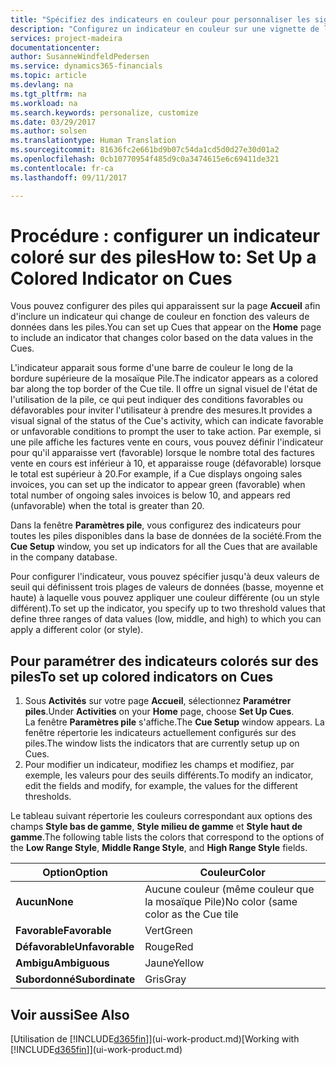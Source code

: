 ```yaml
---
title: "Spécifiez des indicateurs en couleur pour personnaliser les signaux visuels à propos de l'activité d'une pile | Microsoft Docs"
description: "Configurez un indicateur en couleur sur une vignette de la pile pour fournir un signal visuel personnalisé de l'activité de la pile."
services: project-madeira
documentationcenter: 
author: SusanneWindfeldPedersen
ms.service: dynamics365-financials
ms.topic: article
ms.devlang: na
ms.tgt_pltfrm: na
ms.workload: na
ms.search.keywords: personalize, customize
ms.date: 03/29/2017
ms.author: solsen
ms.translationtype: Human Translation
ms.sourcegitcommit: 81636fc2e661bd9b07c54da1cd5d0d27e30d01a2
ms.openlocfilehash: 0cb10770954f485d9c0a3474615e6c69411de321
ms.contentlocale: fr-ca
ms.lasthandoff: 09/11/2017

---
```

# <a name="how-to-set-up-a-colored-indicator-on-cues"></a><span data-ttu-id="d9208-103">Procédure : configurer un indicateur coloré sur des piles</span><span class="sxs-lookup"><span data-stu-id="d9208-103">How to: Set Up a Colored Indicator on Cues</span></span>
<span data-ttu-id="d9208-104">Vous pouvez configurer des piles qui apparaissent sur la page **Accueil** afin d'inclure un indicateur qui change de couleur en fonction des valeurs de données dans les piles.</span><span class="sxs-lookup"><span data-stu-id="d9208-104">You can set up Cues that appear on the **Home** page to include an indicator that changes color based on the data values in the Cues.</span></span>

<span data-ttu-id="d9208-105">L'indicateur apparait sous forme d'une barre de couleur le long de la bordure supérieure de la mosaïque Pile.</span><span class="sxs-lookup"><span data-stu-id="d9208-105">The indicator appears as a colored bar along the top border of the Cue tile.</span></span> <span data-ttu-id="d9208-106">Il offre un signal visuel de l'état de l'utilisation de la pile, ce qui peut indiquer des conditions favorables ou défavorables pour inviter l'utilisateur à prendre des mesures.</span><span class="sxs-lookup"><span data-stu-id="d9208-106">It provides a visual signal of the status of the Cue's activity, which can indicate favorable or unfavorable conditions to prompt the user to take action.</span></span> <span data-ttu-id="d9208-107">Par exemple, si une pile affiche les factures vente en cours, vous pouvez définir l'indicateur pour qu'il apparaisse vert (favorable) lorsque le nombre total des factures vente en cours est inférieur à 10, et apparaisse rouge (défavorable) lorsque le total est supérieur à 20.</span><span class="sxs-lookup"><span data-stu-id="d9208-107">For example, if a Cue displays ongoing sales invoices, you can set up the indicator to appear green (favorable) when total number of ongoing sales invoices is below 10, and appears red (unfavorable) when the total is greater than 20.</span></span>

<span data-ttu-id="d9208-108">Dans la fenêtre **Paramètres pile**, vous configurez des indicateurs pour toutes les piles disponibles dans la base de données de la société.</span><span class="sxs-lookup"><span data-stu-id="d9208-108">From the **Cue Setup** window, you set up indicators for all the Cues that are available in the company database.</span></span>

<span data-ttu-id="d9208-109">Pour configurer l'indicateur, vous pouvez spécifier jusqu'à deux valeurs de seuil qui définissent trois plages de valeurs de données (basse, moyenne et haute) à laquelle vous pouvez appliquer une couleur différente (ou un style différent).</span><span class="sxs-lookup"><span data-stu-id="d9208-109">To set up the indicator, you specify up to two threshold values that define three ranges of data values (low, middle, and high) to which you can apply a different color (or style).</span></span>

## <a name="to-set-up-colored-indicators-on-cues"></a><span data-ttu-id="d9208-110">Pour paramétrer des indicateurs colorés sur des piles</span><span class="sxs-lookup"><span data-stu-id="d9208-110">To set up colored indicators on Cues</span></span>
1. <span data-ttu-id="d9208-111">Sous **Activités** sur votre page **Accueil**, sélectionnez **Paramétrer piles**.</span><span class="sxs-lookup"><span data-stu-id="d9208-111">Under **Activities** on your **Home** page, choose **Set Up Cues**.</span></span>  
   <span data-ttu-id="d9208-112">La fenêtre **Paramètres pile** s'affiche.</span><span class="sxs-lookup"><span data-stu-id="d9208-112">The **Cue Setup** window appears.</span></span> <span data-ttu-id="d9208-113">La fenêtre répertorie les indicateurs actuellement configurés sur des piles.</span><span class="sxs-lookup"><span data-stu-id="d9208-113">The window lists the indicators that are currently setup up on Cues.</span></span>
2. <span data-ttu-id="d9208-114">Pour modifier un indicateur, modifiez les champs et modifiez, par exemple, les valeurs pour des seuils différents.</span><span class="sxs-lookup"><span data-stu-id="d9208-114">To modify an indicator, edit the fields and modify, for example, the values for the different thresholds.</span></span>  

<span data-ttu-id="d9208-115">Le tableau suivant répertorie les couleurs correspondant aux options des champs **Style bas de gamme**, **Style milieu de gamme** et **Style haut de gamme**.</span><span class="sxs-lookup"><span data-stu-id="d9208-115">The following table lists the colors that correspond to the options of the **Low Range Style**, **Middle Range Style**, and **High Range Style** fields.</span></span>

| <span data-ttu-id="d9208-116">Option</span><span class="sxs-lookup"><span data-stu-id="d9208-116">Option</span></span> | <span data-ttu-id="d9208-117">Couleur</span><span class="sxs-lookup"><span data-stu-id="d9208-117">Color</span></span> |
| --- | --- |
| <span data-ttu-id="d9208-118">**Aucun**</span><span class="sxs-lookup"><span data-stu-id="d9208-118">**None**</span></span> |<span data-ttu-id="d9208-119">Aucune couleur (même couleur que la mosaïque Pile)</span><span class="sxs-lookup"><span data-stu-id="d9208-119">No color (same color as the Cue tile</span></span> |
| <span data-ttu-id="d9208-120">**Favorable**</span><span class="sxs-lookup"><span data-stu-id="d9208-120">**Favorable**</span></span> |<span data-ttu-id="d9208-121">Vert</span><span class="sxs-lookup"><span data-stu-id="d9208-121">Green</span></span> |
| <span data-ttu-id="d9208-122">**Défavorable**</span><span class="sxs-lookup"><span data-stu-id="d9208-122">**Unfavorable**</span></span> |<span data-ttu-id="d9208-123">Rouge</span><span class="sxs-lookup"><span data-stu-id="d9208-123">Red</span></span> |
| <span data-ttu-id="d9208-124">**Ambigu**</span><span class="sxs-lookup"><span data-stu-id="d9208-124">**Ambiguous**</span></span> |<span data-ttu-id="d9208-125">Jaune</span><span class="sxs-lookup"><span data-stu-id="d9208-125">Yellow</span></span> |
| <span data-ttu-id="d9208-126">**Subordonné**</span><span class="sxs-lookup"><span data-stu-id="d9208-126">**Subordinate**</span></span> |<span data-ttu-id="d9208-127">Gris</span><span class="sxs-lookup"><span data-stu-id="d9208-127">Gray</span></span> |

## <a name="see-also"></a><span data-ttu-id="d9208-128">Voir aussi</span><span class="sxs-lookup"><span data-stu-id="d9208-128">See Also</span></span>
<span data-ttu-id="d9208-129">[Utilisation de [!INCLUDE[d365fin](includes/d365fin_md.md)]](ui-work-product.md)</span><span class="sxs-lookup"><span data-stu-id="d9208-129">[Working with [!INCLUDE[d365fin](includes/d365fin_md.md)]](ui-work-product.md)</span></span>

